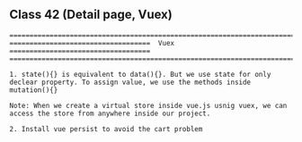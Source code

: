 ## **Class 42 (Detail page, Vuex)**
    
    ==============================================================================
    ===================================  Vuex  ===================================
    ==============================================================================
    
    1. state(){} is equivalent to data(){}. But we use state for only declear property. To assign value, we use the methods inside mutation(){} 
    
    Note: When we create a virtual store inside vue.js usnig vuex, we can access the store from anywhere inside our project. 
    
    2. Install vue persist to avoid the cart problem